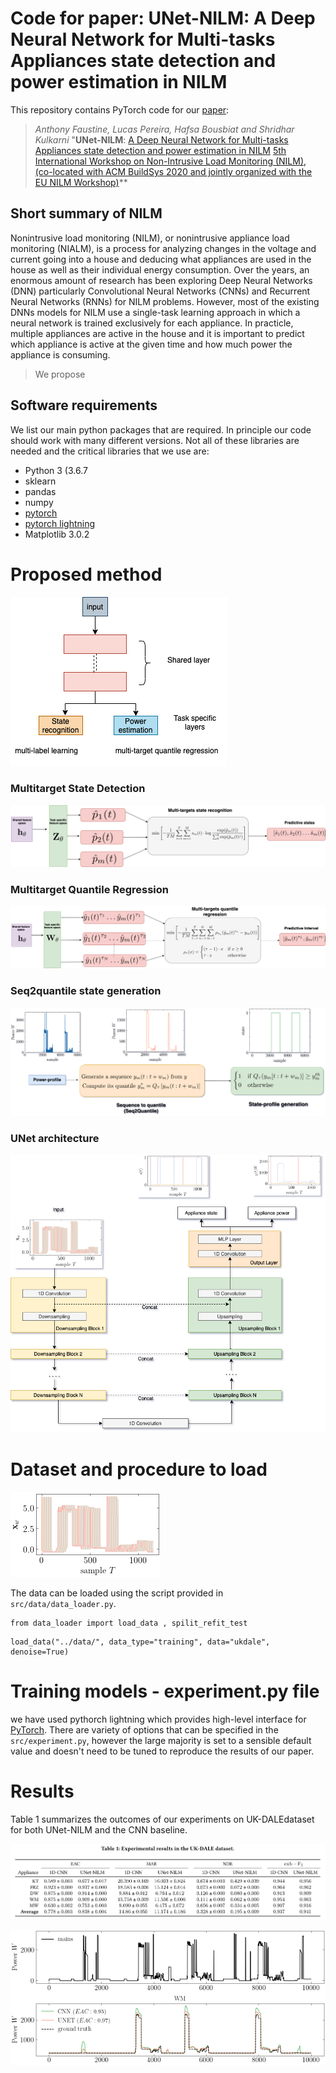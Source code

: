 
# Code for paper: UNet-NILM: A Deep Neural Network for Multi-tasks Appliances state detection and power estimation in NILM
This repository contains PyTorch code for our [paper](https://dl.acm.org/doi/10.1145/3427771.3427859):

> *Anthony Faustine, Lucas Pereira, Hafsa Bousbiat and Shridhar Kulkarni* "**UNet-NILM**: [A Deep Neural Network for Multi-tasks Appliances state detection and power estimation in NILM](https://dl.acm.org/doi/10.1145/3427771.3427859)
> [5th International Workshop on Non-Intrusive Load Monitoring (NILM), (co-located with ACM BuildSys 2020 and jointly organized with the EU NILM Workshop)](http://nilmworkshop.org/2020/)**

## Short summary of NILM
Nonintrusive load monitoring (NILM), or nonintrusive appliance load monitoring (NIALM), is a process for analyzing changes in the voltage and current going into a house and deducing what appliances are used in the house as well as their individual energy consumption. Over the years, an enormous amount of research has been exploring Deep Neural Networks (DNN) particularly Convolutional Neural Networks (CNNs) and Recurrent Neural Networks (RNNs) for NILM problems. However, most of the existing DNNs models for NILM use a single-task learning approach in which a neural network is trained exclusively for each appliance. In practicle, multiple appliances are active in the house and it is important to predict which appliance is active at the given time and how much power the appliance is consuming. 

> We propose

## Software requirements
We list our main python packages that are required. In principle our code should work with many different versions. Not all of these libraries are needed and the critical libraries that we use are:
* Python 3 (3.6.7
* sklearn
* pandas
* numpy
* [pytorch]()
* [pytorch lightning](https://www.pytorchlightning.ai/)
* Matplotlib 3.0.2

# Proposed method
![](figures/multitask.png)

### Multitarget State Detection
![](figures/multilabel.png)
### Multitarget Quantile Regression
![](figures/UNETNILM-quantile.png)

### Seq2quantile state generation
![](figures/state_generation.png)

### UNet architecture

![](figures/UNet_diagram.png) 
 


# Dataset and procedure to load


![](figures/input_sequence.png)

The data can be loaded using the script provided in `src/data/data_loader.py`.

   ```
   from data_loader import load_data , spilit_refit_test
   ```
   ```
   load_data("../data/", data_type="training", data="ukdale", denoise=True)
   ```

# Training models - experiment.py file
we have used pythorch lightning which provides high-level interface for [PyTorch](https://github.com/PyTorchLightning/pytorch-lightning). There are variety of options that can be specified in the `src/experiment.py`, however the large majority is set to a sensible default value and doesn't need to be tuned to reproduce the results of our paper. 






# Results
Table 1 summarizes the outcomes of our experiments on UK-DALEdataset for both UNet-NILM and the CNN baseline. 

![](figures/Results.png)


![](figures/WM_prediction.png)



